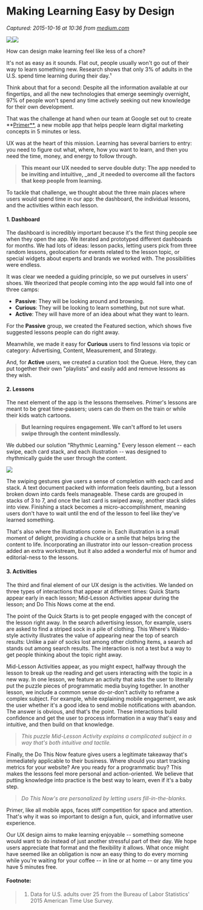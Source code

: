 # Making Learning Easy by Design

_Captured: 2015-10-16 at 10:36 from [medium.com](https://medium.com/google-design/designing-a-ux-for-learning-ebed4fa0a798)_

![](https://cdn-images-1.medium.com/freeze/max/30/1*2KsHxY1frKmedtzs2k9olw.jpeg?q=20)![](https://cdn-images-1.medium.com/max/2000/1*2KsHxY1frKmedtzs2k9olw.jpeg)

How can design make learning feel like less of a chore?

It's not as easy as it sounds. Flat out, people usually won't go out of their way to learn something new. Research shows that only 3% of adults in the U.S. spend time learning during their day.¹

Think about that for a second: Despite all the information available at our fingertips, and all the new technologies that emerge seemingly overnight, 97% of people won't spend any time actively seeking out new knowledge for their own development.

That was the challenge at hand when our team at Google set out to create **[Primer**](https://www.yourprimer.com/?utm_source=medium&utm_medium=referral&utm_content=2015-10-13-customer-needs&utm_campaign=lesson-launch), a new mobile app that helps people learn digital marketing concepts in 5 minutes or less.

UX was at the heart of this mission. Learning has several barriers to entry: you need to figure out what, where, how you want to learn, and then you need the time, money, and energy to follow through.

> **This meant our UX needed to serve double duty: The app needed to be inviting and intuitive, _and _it needed to overcome all the factors that keep people from learning.**

To tackle that challenge, we thought about the three main places where users would spend time in our app: the dashboard, the individual lessons, and the activities within each lesson.

#### 1\. Dashboard

The dashboard is incredibly important because it's the first thing people see when they open the app. We iterated and prototyped different dashboards for months. We had lots of ideas: lesson packs, letting users pick from three random lessons, geolocation for events related to the lesson topic, or special widgets about experts and brands we worked with. The possibilities were endless.

It was clear we needed a guiding principle, so we put ourselves in users' shoes. We theorized that people coming into the app would fall into one of three camps:

  * **Passive**: They will be looking around and browsing.
  * **Curious**: They will be looking to learn something, but not sure what.
  * **Active**: They will have more of an idea about what they want to learn.

For the **Passive** group, we created the Featured section, which shows five suggested lessons people can do right away.

Meanwhile, we made it easy for **Curious** users to find lessons via topic or category: Advertising, Content, Measurement, and Strategy.

And, for **Active** users, we created a curation tool: the Queue. Here, they can put together their own "playlists" and easily add and remove lessons as they wish.

#### 2\. Lessons

The next element of the app is the lessons themselves. Primer's lessons are meant to be great time-passers; users can do them on the train or while their kids watch cartoons.

> **But learning requires engagement. We can't afford to let users swipe through the content mindlessly.**

We dubbed our solution "Rhythmic Learning." Every lesson element -- each swipe, each card stack, and each illustration -- was designed to rhythmically guide the user through the content.

![](https://cdn-images-1.medium.com/max/600/1*YE7tBa5FHr983s1V5L8inQ.gif)

The swiping gestures give users a sense of completion with each card and stack. A text document packed with information feels daunting, but a lesson broken down into cards feels manageable. These cards are grouped in stacks of 3 to 7, and once the last card is swiped away, another stack slides into view. Finishing a stack becomes a micro-accomplishment, meaning users don't have to wait until the end of the lesson to feel like they've learned something.

That's also where the illustrations come in. Each illustration is a small moment of delight, providing a chuckle or a smile that helps bring the content to life. Incorporating an illustrator into our lesson-creation process added an extra workstream, but it also added a wonderful mix of humor and editorial-ness to the lessons.

#### 3\. Activities

The third and final element of our UX design is the activities. We landed on three types of interactions that appear at different times: Quick Starts appear early in each lesson; Mid-Lesson Activities appear during the lesson; and Do This Nows come at the end.

The point of the Quick Starts is to get people engaged with the concept of the lesson right away. In the search advertising lesson, for example, users are asked to find a striped sock in a pile of clothing. This Where's Waldo-style activity illustrates the value of appearing near the top of search results: Unlike a pair of socks lost among other clothing items, a search ad stands out among search results. The interaction is not a test but a way to get people thinking about the topic right away.

Mid-Lesson Activities appear, as you might expect, halfway through the lesson to break up the reading and get users interacting with the topic in a new way. In one lesson, we feature an activity that asks the user to literally put the puzzle pieces of programmatic media buying together. In another lesson, we include a common sense do-or-don't activity to reframe a complex subject. For example, while explaining mobile engagement, we ask the user whether it's a good idea to send mobile notifications with abandon. The answer is obvious, and that's the point. These interactions build confidence and get the user to process information in a way that's easy and intuitive, and then build on that knowledge.

> _This puzzle Mid-Lesson Activity explains a complicated subject in a way that's both intuitive and tactile._

Finally, the Do This Now feature gives users a legitimate takeaway that's immediately applicable to their business. Where should you start tracking metrics for your website? Are you ready for a programmatic buy? This makes the lessons feel more personal and action-oriented. We believe that putting knowledge into practice is the best way to learn, even if it's a baby step.

> _Do This Now's are personalized by letting users fill-in-the-blanks._

Primer, like all mobile apps, faces stiff competition for space and attention. That's why it was so important to design a fun, quick, and informative user experience.

Our UX design aims to make learning enjoyable -- something someone would want to do instead of just another stressful part of their day. We hope users appreciate that format and the flexibility it allows. What once might have seemed like an obligation is now an easy thing to do every morning while you're waiting for your coffee -- in line or at home -- or any time you have 5 minutes free.

#### Footnote:

> 1) Data for U.S. adults over 25 from the Bureau of Labor Statistics' 2015 American Time Use Survey.
